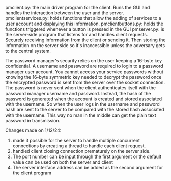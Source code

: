 pmclient.py: the main driver program for the client. Runs the GUI and handles the interaction between the user and the server.
  pmclientservices.py: holds functions that allow the adding of services to a user account and displaying this information.
  pmclientbuttons.py: holds the functions triggered whenever a button is pressed in the GUI
pmserver.py: is the server-side program that listens for and handles client requests. Securely receiving information from the
client or sending it. Then storing the information on the server side so it's inaccessible unless the adversary gets to the central 
system.


The password manager's security relies on the user keeping a 16-byte key confidential.
A username and password are required to login to a password manager user account. You cannot
access your service passwords without knowing the 16-byte symmetric key needed to decrypt the
password once the encrypted password is sent from the server over the socket connection. The password is 
never sent when the client authenticates itself with the password manager username and password. Instead,
the hash of the password is generated when the account is created and stored associated with the username. So
when the user logs in the username and password hash are sent to the server to be compared with the stored hash
associated with the username. This way no man in the middle can get the plain text password in transmission.


Changes made on 1/12/24:
1. made it possible for the server to handle multiple concurrent connections by creating a thread to handle each client request.
2. handled client closing connection prematurely on the server side.
3. The port number can be input through the first argument or the default value can be used on both the server and client
4. The server interface address can be added as the second argument for the client program
